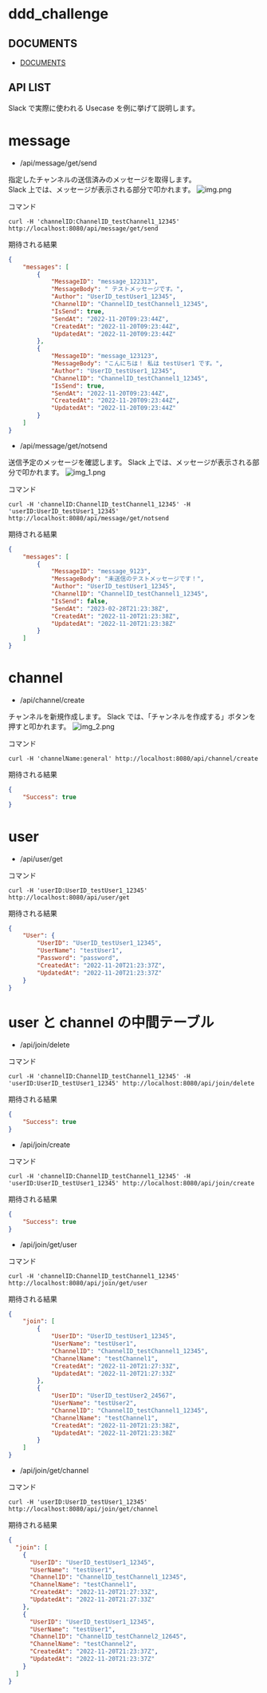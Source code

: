# ddd_challenge

## DOCUMENTS

- [DOCUMENTS](doc/documents.md)

## API LIST

Slack で実際に使われる Usecase を例に挙げて説明します。

# message

- /api/message/get/send

指定したチャンネルの送信済みのメッセージを取得します。  
Slack 上では、メッセージが表示される部分で叩かれます。
![img.png](img.png)


コマンド
```shell
curl -H 'channelID:ChannelID_testChannel1_12345' http://localhost:8080/api/message/get/send
```

期待される結果
```json
{
	"messages": [
		{
			"MessageID": "message_122313",
			"MessageBody": " テストメッセージです。",
			"Author": "UserID_testUser1_12345",
			"ChannelID": "ChannelID_testChannel1_12345",
			"IsSend": true,
			"SendAt": "2022-11-20T09:23:44Z",
			"CreatedAt": "2022-11-20T09:23:44Z",
			"UpdatedAt": "2022-11-20T09:23:44Z"
		},
		{
			"MessageID": "message_123123",
			"MessageBody": "こんにちは！ 私は testUser1 です。",
			"Author": "UserID_testUser1_12345",
			"ChannelID": "ChannelID_testChannel1_12345",
			"IsSend": true,
			"SendAt": "2022-11-20T09:23:44Z",
			"CreatedAt": "2022-11-20T09:23:44Z",
			"UpdatedAt": "2022-11-20T09:23:44Z"
		}
	]
}
```

- /api/message/get/notsend

送信予定のメッセージを確認します。
Slack 上では、メッセージが表示される部分で叩かれます。
![img_1.png](img_1.png)

コマンド
```shell
curl -H 'channelID:ChannelID_testChannel1_12345' -H 'userID:UserID_testUser1_12345' http://localhost:8080/api/message/get/notsend
```

期待される結果
```json
{
	"messages": [
		{
			"MessageID": "message_9123",
			"MessageBody": "未送信のテストメッセージです！",
			"Author": "UserID_testUser1_12345",
			"ChannelID": "ChannelID_testChannel1_12345",
			"IsSend": false,
			"SendAt": "2023-02-28T21:23:38Z",
			"CreatedAt": "2022-11-20T21:23:38Z",
			"UpdatedAt": "2022-11-20T21:23:38Z"
		}
	]
}
```

# channel 

- /api/channel/create

チャンネルを新規作成します。
Slack では、「チャンネルを作成する」ボタンを押すと叩かれます。
![img_2.png](img_2.png)

コマンド
```shell
curl -H 'channelName:general' http://localhost:8080/api/channel/create
```

期待される結果
```json
{
	"Success": true
}
```

# user

- /api/user/get

コマンド
```shell
curl -H 'userID:UserID_testUser1_12345' http://localhost:8080/api/user/get
```

期待される結果
```json
{
	"User": {
		"UserID": "UserID_testUser1_12345",
		"UserName": "testUser1",
		"Password": "password",
		"CreatedAt": "2022-11-20T21:23:37Z",
		"UpdatedAt": "2022-11-20T21:23:37Z"
	}
}
```

# user と channel の中間テーブル

- /api/join/delete

コマンド
```shell
curl -H 'channelID:ChannelID_testChannel1_12345' -H 'userID:UserID_testUser1_12345' http://localhost:8080/api/join/delete
```

期待される結果
```json
{
	"Success": true
}
```

- /api/join/create

コマンド
```shell
curl -H 'channelID:ChannelID_testChannel1_12345' -H 'userID:UserID_testUser1_12345' http://localhost:8080/api/join/create
```

期待される結果
```json
{
	"Success": true
}
```

- /api/join/get/user

コマンド
```shell
curl -H 'channelID:ChannelID_testChannel1_12345' http://localhost:8080/api/join/get/user
```

期待される結果
```json
{
	"join": [
		{
			"UserID": "UserID_testUser1_12345",
			"UserName": "testUser1",
			"ChannelID": "ChannelID_testChannel1_12345",
			"ChannelName": "testChannel1",
			"CreatedAt": "2022-11-20T21:27:33Z",
			"UpdatedAt": "2022-11-20T21:27:33Z"
		},
		{
			"UserID": "UserID_testUser2_24567",
			"UserName": "testUser2",
			"ChannelID": "ChannelID_testChannel1_12345",
			"ChannelName": "testChannel1",
			"CreatedAt": "2022-11-20T21:23:38Z",
			"UpdatedAt": "2022-11-20T21:23:38Z"
		}
	]
}
```

- /api/join/get/channel

コマンド
```shell
curl -H 'userID:UserID_testUser1_12345' http://localhost:8080/api/join/get/channel
```

期待される結果
```json
{
  "join": [
    {
      "UserID": "UserID_testUser1_12345",
      "UserName": "testUser1",
      "ChannelID": "ChannelID_testChannel1_12345",
      "ChannelName": "testChannel1",
      "CreatedAt": "2022-11-20T21:27:33Z",
      "UpdatedAt": "2022-11-20T21:27:33Z"
    },
    {
      "UserID": "UserID_testUser1_12345",
      "UserName": "testUser1",
      "ChannelID": "ChannelID_testChannel2_12645",
      "ChannelName": "testChannel2",
      "CreatedAt": "2022-11-20T21:23:37Z",
      "UpdatedAt": "2022-11-20T21:23:37Z"
    }
  ]
}
```